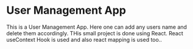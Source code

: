 # User Management App
This is a User Management App. Here one can add any users name and delete them accordingly.
THis small project is done using React. React useContext Hook is used and also react mapping is used too..
